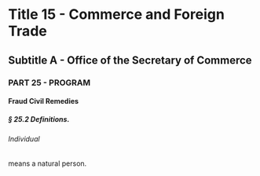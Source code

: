 
# Title 15 - Commerce and Foreign Trade
## Subtitle A - Office of the Secretary of Commerce
### PART 25 - PROGRAM
#### Fraud Civil Remedies
##### § 25.2 Definitions.
###### Individual

means a natural person.
